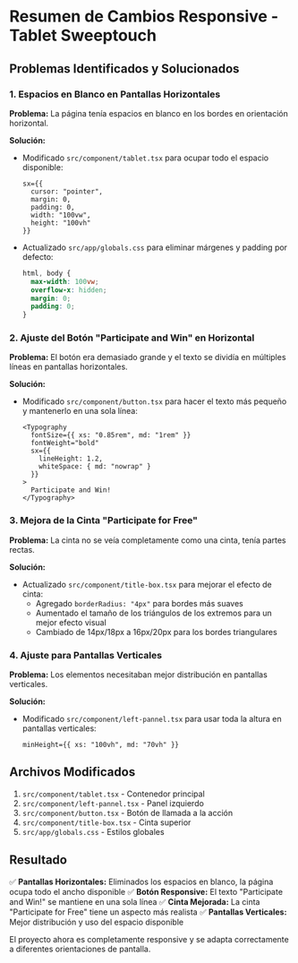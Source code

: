 # Resumen de Cambios Responsive - Tablet Sweeptouch

## Problemas Identificados y Solucionados

### 1. Espacios en Blanco en Pantallas Horizontales
**Problema:** La página tenía espacios en blanco en los bordes en orientación horizontal.

**Solución:** 
- Modificado `src/component/tablet.tsx` para ocupar todo el espacio disponible:
  ```tsx
  sx={{ 
    cursor: "pointer",
    margin: 0,
    padding: 0,
    width: "100vw",
    height: "100vh"
  }}
  ```
- Actualizado `src/app/globals.css` para eliminar márgenes y padding por defecto:
  ```css
  html, body {
    max-width: 100vw;
    overflow-x: hidden;
    margin: 0;
    padding: 0;
  }
  ```

### 2. Ajuste del Botón "Participate and Win" en Horizontal
**Problema:** El botón era demasiado grande y el texto se dividía en múltiples líneas en pantallas horizontales.

**Solución:** 
- Modificado `src/component/button.tsx` para hacer el texto más pequeño y mantenerlo en una sola línea:
  ```tsx
  <Typography 
    fontSize={{ xs: "0.85rem", md: "1rem" }} 
    fontWeight="bold"
    sx={{
      lineHeight: 1.2,
      whiteSpace: { md: "nowrap" }
    }}
  >
    Participate and Win!
  </Typography>
  ```

### 3. Mejora de la Cinta "Participate for Free"
**Problema:** La cinta no se veía completamente como una cinta, tenía partes rectas.

**Solución:** 
- Actualizado `src/component/title-box.tsx` para mejorar el efecto de cinta:
  - Agregado `borderRadius: "4px"` para bordes más suaves
  - Aumentado el tamaño de los triángulos de los extremos para un mejor efecto visual
  - Cambiado de 14px/18px a 16px/20px para los bordes triangulares

### 4. Ajuste para Pantallas Verticales
**Problema:** Los elementos necesitaban mejor distribución en pantallas verticales.

**Solución:** 
- Modificado `src/component/left-pannel.tsx` para usar toda la altura en pantallas verticales:
  ```tsx
  minHeight={{ xs: "100vh", md: "70vh" }}
  ```

## Archivos Modificados

1. `src/component/tablet.tsx` - Contenedor principal
2. `src/component/left-pannel.tsx` - Panel izquierdo
3. `src/component/button.tsx` - Botón de llamada a la acción
4. `src/component/title-box.tsx` - Cinta superior
5. `src/app/globals.css` - Estilos globales

## Resultado

✅ **Pantallas Horizontales:** Eliminados los espacios en blanco, la página ocupa todo el ancho disponible
✅ **Botón Responsive:** El texto "Participate and Win!" se mantiene en una sola línea
✅ **Cinta Mejorada:** La cinta "Participate for Free" tiene un aspecto más realista
✅ **Pantallas Verticales:** Mejor distribución y uso del espacio disponible

El proyecto ahora es completamente responsive y se adapta correctamente a diferentes orientaciones de pantalla.

